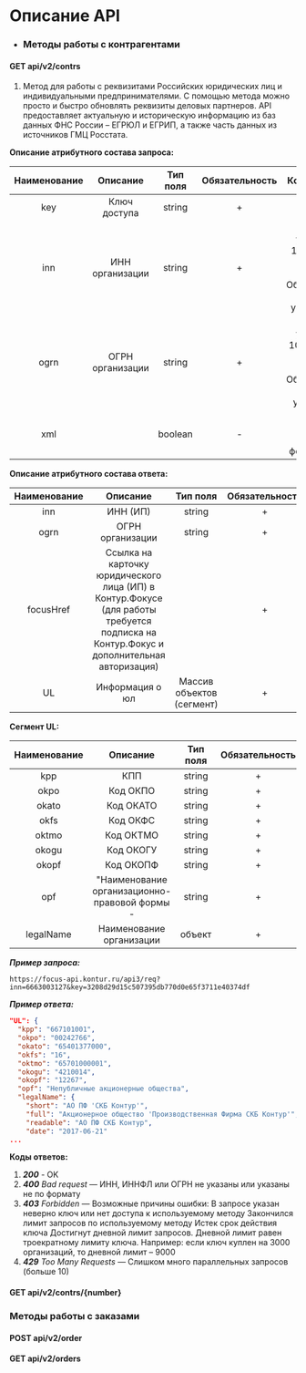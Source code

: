 #  Описание API 

* ### Методы работы с контрагентами

#### GET api/v2/contrs

1. Метод для работы с реквизитами Российских юридических лиц и индивидуальными предпринимателями. С помощью метода можно просто и быстро обновлять реквизиты деловых партнеров. API предоставляет актуальную и историческую информацию из баз данных ФНС России – ЕГРЮЛ и ЕГРИП, а также часть данных из источников ГМЦ Росстата.


**Описание атрибутного состава запроса:**

| **Наименование** |   **Описание**   | **Тип поля** | **Обязательность** |                                **Комментарий**                                 |
| :--------------: | :--------------: | :----------: | :----------------: | :----------------------------------------------------------------------------: |
|       key        |   Ключ доступа   |    string    |         +          |                                                                                |
|       inn        | ИНН организации  |    string    |         +          | (можно указать до 100 ИНН-ов через запятую). Обязательный, если не указан ОГРН |
|       ogrn       | ОГРН организации |    string    |         +          | (можно указать до 100 ОГРН-ов через запятую). Обязательный, если не указан ИНН |
|       xml        |                  |   boolean    |         -          |                       Для получения ответа в формате XML                       |

**Описание атрибутного состава ответа:**

| **Наименование** |                                                              **Описание**                                                              |       **Тип поля**        | **Обязательность** | **Комментарий** |
| :--------------: | :------------------------------------------------------------------------------------------------------------------------------------: | :-----------------------: | :----------------: | :-------------: |
|       inn        |                                                                ИНН (ИП)                                                                |          string           |         +          |                 |
|       ogrn       |                                                            ОГРН организации                                                            |          string           |         +          |                 |
|    focusHref     | Ссылка на карточку юридического лица (ИП) в Контур.Фокусе (для работы требуется подписка на Контур.Фокус и дополнительная авторизация) |                           |         +          |                 |
|        UL        |                                                            Информация о юл                                                             | Массив объектов (сегмент) |         +          |                 |

**Сегмент UL:**

| **Наименование** |                 **Описание**                  | **Тип поля** | **Обязательность** | **Комментарий** |
| :--------------: | :-------------------------------------------: | :----------: | :----------------: | :-------------: |
|       kpp        |                      КПП                      |    string    |         +          |                 |
|       okpo       |                   Код ОКПО                    |    string    |         +          |                 |
|      okato       |                   Код ОКАТО                   |    string    |         +          |                 |
|       okfs       |                   Код ОКФС                    |    string    |         +          |                 |
|      oktmo       |                   Код ОКТМО                   |    string    |         +          |                 |
|      okogu       |                   Код ОКОГУ                   |    string    |         +          |                 |
|      okopf       |                   Код ОКОПФ                   |    string    |         +          |                 |
|       opf        | "Наименование организационно-правовой формы - |    string    |         +          |                 |
|    legalName     |           Наименование организации            |    объект    |         +          |                 |

**_Пример запроса:_**

    https://focus-api.kontur.ru/api3/req?inn=6663003127&key=3208d29d15c507395db770d0e65f3711e40374df

**_Пример ответа:_**

```json
"UL": {
  "kpp": "667101001",
  "okpo": "00242766",
  "okato": "65401377000",
  "okfs": "16",
  "oktmo": "65701000001",
  "okogu": "4210014",
  "okopf": "12267",
  "opf": "Непубличные акционерные общества",
  "legalName": {
    "short": "АО ПФ 'СКБ Контур'",
    "full": "Акционерное общество 'Производственная Фирма СКБ Контур'",
    "readable": "АО ПФ СКБ Контур",
    "date": "2017-06-21"
...
```

**Коды ответов:**

1. **_200_** - OK
2. **_400_** _Bad request_ — ИНН, ИННФЛ или ОГРН не указаны или указаны не по формату
3. **_403_** _Forbidden_ — Возможные причины ошибки:
   В запросе указан неверно ключ или нет доступа к используемому методу
   Закончился лимит запросов по используемому методу
   Истек срок действия ключа
   Достигнут дневной лимит запросов. Дневной лимит равен троекратному лимиту ключа. Например: если ключ куплен на 3000 организаций, то дневной лимит – 9000
4. **_429_** _Too Many Requests_ — Слишком много параллельных запросов (больше 10)

#### GET api/v2/contrs/{number}

###  Методы работы с заказами

#### POST api/v2/order
#### GET api/v2/orders
